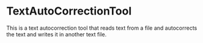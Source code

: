# TextAutoCorrectionTool
This is a text autocorrection tool that reads text from a file and autocorrects the text and writes it in another text file.
